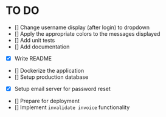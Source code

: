 # TO DO

- [] Change username display (after login) to dropdown
- [] Apply the appropriate colors to the messages displayed
- [] Add unit tests
- [] Add documentation
- [x] Write README
- [] Dockerize the application
- [] Setup production database
- [x] Setup email server for password reset
- [] Prepare for deployment
- [] Implement `invalidate invoice` functionality